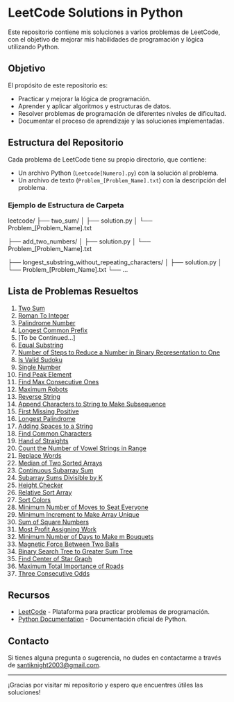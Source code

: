 # LeetCode Solutions in Python

Este repositorio contiene mis soluciones a varios problemas de LeetCode, con el objetivo de mejorar mis habilidades de programación y lógica utilizando Python.

## Objetivo

El propósito de este repositorio es:
- Practicar y mejorar la lógica de programación.
- Aprender y aplicar algoritmos y estructuras de datos.
- Resolver problemas de programación de diferentes niveles de dificultad.
- Documentar el proceso de aprendizaje y las soluciones implementadas.

## Estructura del Repositorio

Cada problema de LeetCode tiene su propio directorio, que contiene:
- Un archivo Python (`Leetcode[Numero].py`) con la solución al problema.
- Un archivo de texto (`Problem_[Problem_Name].txt`) con la descripción del problema.

### Ejemplo de Estructura de Carpeta

leetcode/
├── two_sum/
│ ├── solution.py
│ └── Problem_[Problem_Name].txt

├── add_two_numbers/
│ ├── solution.py
│ └── Problem_[Problem_Name].txt

├── longest_substring_without_repeating_characters/
│ ├── solution.py
│ └── Problem_[Problem_Name].txt
└── ...

## Lista de Problemas Resueltos

1. [Two Sum](https://leetcode.com/problems/two-sum)
2. [Roman To Integer](https://leetcode.com/problems/roman-to-integer)
3. [Palindrome Number](https://leetcode.com/problems/palindrome-number)
4. [Longest Common Prefix](https://leetcode.com/problems/longest-common-prefix)
5. [To be Continued...]
6. [Equal Substring](https://leetcode.com/problems/get-equal-substrings-within-budget)
7. [Number of Steps to Reduce a Number in Binary Representation to One](https://leetcode.com/problems/number-of-steps-to-reduce-a-number-in-binary-representation-to-one)
8. [Is Valid Sudoku](https://leetcode.com/problems/valid-sudoku)
9. [Single Number](https://leetcode.com/problems/single-number-iii)
10. [Find Peak Element](https://leetcode.com/problems/find-peak-element)
11. [Find Max Consecutive Ones](leetcode.com/problems/max-consecutive-ones)
12. [Maximum Robots](https://leetcode.com/problems/maximum-number-of-robots-within-budget)
13. [Reverse String](https://leetcode.com/problems/reverse-string)
14. [Append Characters to String to Make Subsequence](https://leetcode.com/problems/append-characters-to-string-to-make-subsequence)
15. [First Missing Positive](https://leetcode.com/problems/first-missing-positive)
16. [Longest Palindrome](https://leetcode.com/problems/longest-palindrome)
17. [Adding Spaces to a String](https://leetcode.com/problems/adding-spaces-to-a-string)
18. [Find Common Characters](https://leetcode.com/problems/find-common-characters)
19. [Hand of Straights](https://leetcode.com/problems/hand-of-straights)
20. [Count the Number of Vowel Strings in Range](https://leetcode.com/problems/count-the-number-of-vowel-strings-in-range)
21. [Replace Words](https://leetcode.com/problems/replace-words)
22. [Median of Two Sorted Arrays](https://leetcode.com/problems/median-of-two-sorted-arrays)
23. [Continuous Subarray Sum](https://leetcode.com/problems/continuous-subarray-sum)
24. [Subarray Sums Divisible by K](https://leetcode.com/problems/subarray-sums-divisible-by-k)
25. [Height Checker](https://leetcode.com/problems/height-checker)
26. [Relative Sort Array](https://leetcode.com/problems/relative-sort-array)
27. [Sort Colors](https://leetcode.com/problems/sort-colors)
28. [Minimum Number of Moves to Seat Everyone](https://leetcode.com/problems/minimum-number-of-moves-to-seat-everyone)
29. [Minimum Increment to Make Array Unique](https://leetcode.com/problems/minimum-increment-to-make-array-unique)
30. [Sum of Square Numbers](https://leetcode.com/problems/sum-of-square-numbers)
31. [Most Profit Assigning Work](https://leetcode.com/problems/most-profit-assigning-work)
32. [Minimum Number of Days to Make m Bouquets](https://leetcode.com/problems/minimum-number-of-days-to-make-m-bouquets)
33. [Magnetic Force Between Two Balls](https://leetcode.com/problems/magnetic-force-between-two-balls)
34. [Binary Search Tree to Greater Sum Tree](https://leetcode.com/problems/binary-search-tree-to-greater-sum-tree/description/)
35. [Find Center of Star Graph](https://leetcode.com/problems/find-center-of-star-graph/description/)
36. [Maximum Total Importance of Roads](https://leetcode.com/problems/maximum-total-importance-of-roads/description/)
37. [Three Consecutive Odds](https://leetcode.com/problems/three-consecutive-odds/description/)

## Recursos

- [LeetCode](https://leetcode.com/) - Plataforma para practicar problemas de programación.
- [Python Documentation](https://docs.python.org/3/) - Documentación oficial de Python.

## Contacto

Si tienes alguna pregunta o sugerencia, no dudes en contactarme a través de [santiknight2003@gmail.com](mailto:santiknight2003@gmail.com).

---

¡Gracias por visitar mi repositorio y espero que encuentres útiles las soluciones!
